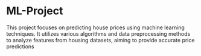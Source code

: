 # ML-Project
This project focuses on predicting house prices using machine learning techniques. It utilizes various algorithms and data preprocessing methods to analyze features from housing datasets, aiming to provide accurate price predictions 

